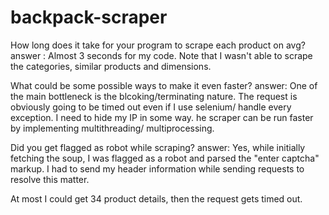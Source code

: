 # backpack-scraper
How long does it take for your program to scrape each product on avg? 
answer : Almost 3 seconds for my code. Note that I wasn't able to scrape the categories, similar products and dimensions.

What could be some possible ways to make it even faster?
answer: One of the main bottleneck is the blcoking/terminating nature. The request is obviously going to be timed out even if I use selenium/ handle every exception. I need to hide my IP in some way. 
 he scraper can be run faster by implementing multithreading/ multiprocessing.
 
 Did you get flagged as robot while scraping? answer: Yes, while initially fetching the soup, I was flagged as a robot and parsed the "enter captcha" markup. I had to send my header information while sending requests to resolve this matter. 

At most I could get 34 product details, then the request gets timed out.
